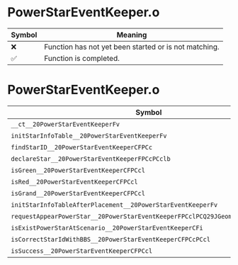 # PowerStarEventKeeper.o
| Symbol | Meaning 
| ------------- | ------------- 
| :x: | Function has not yet been started or is not matching. 
| :white_check_mark: | Function is completed. 


# PowerStarEventKeeper.o
| Symbol | Decompiled? |
| ------------- | ------------- |
| `__ct__20PowerStarEventKeeperFv` | :x: |
| `initStarInfoTable__20PowerStarEventKeeperFv` | :x: |
| `findStarID__20PowerStarEventKeeperCFPCc` | :x: |
| `declareStar__20PowerStarEventKeeperFPCcPCclb` | :x: |
| `isGreen__20PowerStarEventKeeperCFPCcl` | :x: |
| `isRed__20PowerStarEventKeeperCFPCcl` | :x: |
| `isGrand__20PowerStarEventKeeperCFPCcl` | :x: |
| `initStarInfoTableAfterPlacement__20PowerStarEventKeeperFv` | :x: |
| `requestAppearPowerStar__20PowerStarEventKeeperFPCclPCQ29JGeometry8TVec3<f>bb` | :x: |
| `isExistPowerStarAtScenario__20PowerStarEventKeeperCFi` | :x: |
| `isCorrectStarIdWithBBS__20PowerStarEventKeeperCFPCcPCcl` | :x: |
| `isSuccess__20PowerStarEventKeeperCFPCcl` | :x: |
